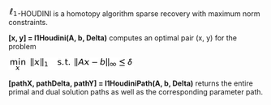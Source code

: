 ![l_1](https://github.com/chrbraue/l1Houdini/blob/master/images/ell_1.jpg)-HOUDINI is a homotopy algorithm sparse recovery with maximum norm constraints.


**[x, y] = l1Houdini(A, b, Delta)** computes an optimal pair (x, y) for the problem


![p_delta](https://github.com/chrbraue/l1Houdini/blob/master/images/p_delta.jpg)


**[pathX, pathDelta, pathY] = l1HoudiniPath(A, b, Delta)** returns the entire primal and dual solution paths as well as the corresponding parameter path.